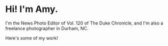 # Hi! I'm Amy.

I'm the News Photo Editor of Vol. 120 of The Duke Chronicle, and I'm also a freelance photographer in Durham, NC. 

Here's some of my work!


